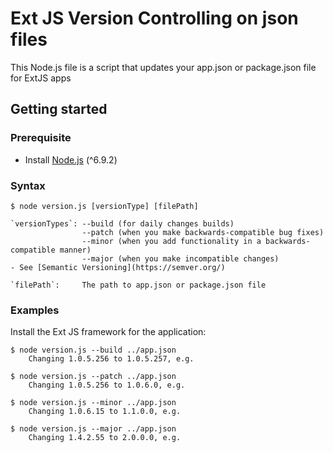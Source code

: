 # Ext JS Version Controlling on json files
This Node.js file is a script that updates your app.json or package.json file for ExtJS apps

## Getting started
### Prerequisite
- Install [Node.js](https://nodejs.org/) (^6.9.2)

### Syntax
    $ node version.js [versionType] [filePath]

    `versionTypes`: --build (for daily changes builds)
                    --patch (when you make backwards-compatible bug fixes)
                    --minor (when you add functionality in a backwards-compatible manner)
                    --major (when you make incompatible changes)
    - See [Semantic Versioning](https://semver.org/)

    `filePath`:     The path to app.json or package.json file

### Examples
Install the Ext JS framework for the application:

    $ node version.js --build ../app.json
        Changing 1.0.5.256 to 1.0.5.257, e.g.

    $ node version.js --patch ../app.json
        Changing 1.0.5.256 to 1.0.6.0, e.g.

    $ node version.js --minor ../app.json
        Changing 1.0.6.15 to 1.1.0.0, e.g.

    $ node version.js --major ../app.json
        Changing 1.4.2.55 to 2.0.0.0, e.g.
